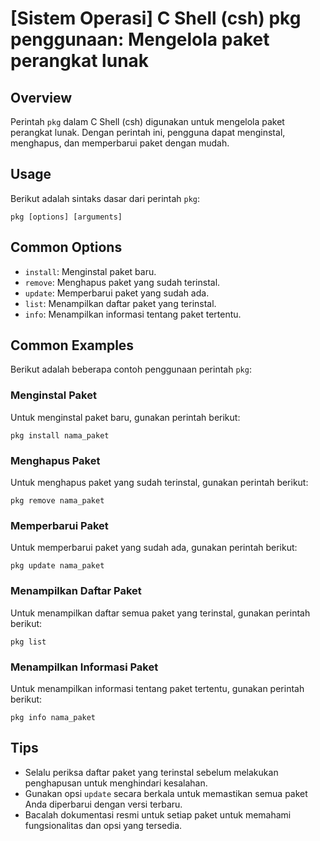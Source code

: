 # [Sistem Operasi] C Shell (csh) pkg penggunaan: Mengelola paket perangkat lunak

## Overview
Perintah `pkg` dalam C Shell (csh) digunakan untuk mengelola paket perangkat lunak. Dengan perintah ini, pengguna dapat menginstal, menghapus, dan memperbarui paket dengan mudah.

## Usage
Berikut adalah sintaks dasar dari perintah `pkg`:

```
pkg [options] [arguments]
```

## Common Options
- `install`: Menginstal paket baru.
- `remove`: Menghapus paket yang sudah terinstal.
- `update`: Memperbarui paket yang sudah ada.
- `list`: Menampilkan daftar paket yang terinstal.
- `info`: Menampilkan informasi tentang paket tertentu.

## Common Examples
Berikut adalah beberapa contoh penggunaan perintah `pkg`:

### Menginstal Paket
Untuk menginstal paket baru, gunakan perintah berikut:
```
pkg install nama_paket
```

### Menghapus Paket
Untuk menghapus paket yang sudah terinstal, gunakan perintah berikut:
```
pkg remove nama_paket
```

### Memperbarui Paket
Untuk memperbarui paket yang sudah ada, gunakan perintah berikut:
```
pkg update nama_paket
```

### Menampilkan Daftar Paket
Untuk menampilkan daftar semua paket yang terinstal, gunakan perintah berikut:
```
pkg list
```

### Menampilkan Informasi Paket
Untuk menampilkan informasi tentang paket tertentu, gunakan perintah berikut:
```
pkg info nama_paket
```

## Tips
- Selalu periksa daftar paket yang terinstal sebelum melakukan penghapusan untuk menghindari kesalahan.
- Gunakan opsi `update` secara berkala untuk memastikan semua paket Anda diperbarui dengan versi terbaru.
- Bacalah dokumentasi resmi untuk setiap paket untuk memahami fungsionalitas dan opsi yang tersedia.